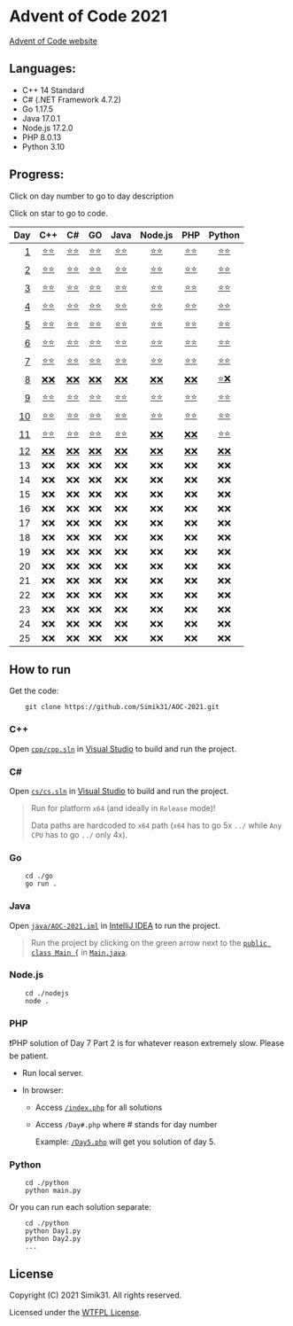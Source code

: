 # Advent of Code 2021

[Advent of Code website](https://adventofcode.com/2021 "Advent of Code website")

## Languages:

- C++ 14 Standard
- C# (.NET Framework 4.7.2)
- Go 1.17.5
- Java 17.0.1
- Node.js 17.2.0
- PHP 8.0.13
- Python 3.10

## Progress:

Click on day number to go to day description

Click on star to go to code.

|                                                                Day |                                                          C++                                                           |                                                        C#                                                        |                                                        GO                                                        |                                                                                    Java                                                                                    |                                                              Node.js                                                              |                                                          PHP                                                          |                                                              Python                                                              |
| -----------------------------------------------------------------: | :--------------------------------------------------------------------------------------------------------------------: | :--------------------------------------------------------------------------------------------------------------: | :--------------------------------------------------------------------------------------------------------------: | :------------------------------------------------------------------------------------------------------------------------------------------------------------------------: | :-------------------------------------------------------------------------------------------------------------------------------: | :-------------------------------------------------------------------------------------------------------------------: | :------------------------------------------------------------------------------------------------------------------------------: |
|   [ 1](https://adventofcode.com/2021/day/1 "Description of Day 1") |   [⭐](cpp/Day1.cpp#L3 "Solution in C++ for Day 1 Part 1")[⭐](cpp/Day1.cpp#L22 "Solution in C++ for Day 1 Part 2")    |   [⭐](cs/Day1.cs#L8 "Solution in C# for Day 1 Part 1")[⭐](cs/Day1.cs#L25 "Solution in C# for Day 1 Part 2")    |   [⭐](go/Day1.go#L8 "Solution in GO for Day 1 Part 1")[⭐](go/Day1.go#L25 "Solution in GO for Day 1 Part 2")    |   [⭐](java/src/cz/simik31/aoc2021/Day1.java#L5 "Solution in Java for Day 1 Part 1")[⭐](java/src/cz/simik31/aoc2021/Day1.java#L18 "Solution in Java for Day 1 Part 2")    |   [⭐](nodejs/Day1.js#L4 "Solution in Node.js for Day 1 Part 1")[⭐](nodejs/Day1.js#L19 "Solution in Node.js for Day 1 Part 2")   |   [⭐](php/Day1.php#L4 "Solution in PHP for Day 1 Part 1")[⭐](php/Day1.php#L19 "Solution in PHP for Day 1 Part 2")   |   [⭐](python/Day1.py#L1 "Solution in Python for Day 1 Part 1")[⭐](python/Day1.py#L17 "Solution in Python for Day 1 Part 2")    |
|   [ 2](https://adventofcode.com/2021/day/2 "Description of Day 2") |   [⭐](cpp/Day2.cpp#L3 "Solution in C++ for Day 2 Part 1")[⭐](cpp/Day2.cpp#L36 "Solution in C++ for Day 2 Part 2")    |   [⭐](cs/Day2.cs#L10 "Solution in C# for Day 2 Part 1")[⭐](cs/Day2.cs#L36 "Solution in C# for Day 2 Part 2")   |   [⭐](go/Day2.go#L9 "Solution in GO for Day 2 Part 1")[⭐](go/Day2.go#L34 "Solution in GO for Day 2 Part 2")    |   [⭐](java/src/cz/simik31/aoc2021/Day2.java#L6 "Solution in Java for Day 2 Part 1")[⭐](java/src/cz/simik31/aoc2021/Day2.java#L26 "Solution in Java for Day 2 Part 2")    |   [⭐](nodejs/Day2.js#L4 "Solution in Node.js for Day 2 Part 1")[⭐](nodejs/Day2.js#L29 "Solution in Node.js for Day 2 Part 2")   |   [⭐](php/Day2.php#L4 "Solution in PHP for Day 2 Part 1")[⭐](php/Day2.php#L29 "Solution in PHP for Day 2 Part 2")   |   [⭐](python/Day2.py#L1 "Solution in Python for Day 2 Part 1")[⭐](python/Day2.py#L22 "Solution in Python for Day 2 Part 2")    |
|   [ 3](https://adventofcode.com/2021/day/3 "Description of Day 3") |   [⭐](cpp/Day3.cpp#L3 "Solution in C++ for Day 3 Part 1")[⭐](cpp/Day3.cpp#L35 "Solution in C++ for Day 3 Part 2")    |   [⭐](cs/Day3.cs#L8 "Solution in C# for Day 3 Part 1")[⭐](cs/Day3.cs#L29 "Solution in C# for Day 3 Part 2")    |   [⭐](go/Day3.go#L8 "Solution in GO for Day 3 Part 1")[⭐](go/Day3.go#L37 "Solution in GO for Day 3 Part 2")    |   [⭐](java/src/cz/simik31/aoc2021/Day3.java#L6 "Solution in Java for Day 3 Part 1")[⭐](java/src/cz/simik31/aoc2021/Day3.java#L26 "Solution in Java for Day 3 Part 2")    |   [⭐](nodejs/Day3.js#L4 "Solution in Node.js for Day 3 Part 1")[⭐](nodejs/Day3.js#L21 "Solution in Node.js for Day 3 Part 2")   |   [⭐](php/Day3.php#L4 "Solution in PHP for Day 3 Part 1")[⭐](php/Day3.php#L23 "Solution in PHP for Day 3 Part 2")   |   [⭐](python/Day3.py#L1 "Solution in Python for Day 3 Part 1")[⭐](python/Day3.py#L22 "Solution in Python for Day 3 Part 2")    |
|   [ 4](https://adventofcode.com/2021/day/4 "Description of Day 4") |   [⭐](cpp/Day4.cpp#L23 "Solution in C++ for Day 4 Part 1")[⭐](cpp/Day4.cpp#L98 "Solution in C++ for Day 4 Part 2")   |   [⭐](cs/Day4.cs#L21 "Solution in C# for Day 4 Part 1")[⭐](cs/Day4.cs#L83 "Solution in C# for Day 4 Part 2")   |  [⭐](go/Day4.go#L33 "Solution in GO for Day 4 Part 1")[⭐](go/Day4.go#L115 "Solution in GO for Day 4 Part 2")   |   [⭐](java/src/cz/simik31/aoc2021/Day4.java#L21 "Solution in Java for Day 4 Part 1")[⭐](java/src/cz/simik31/aoc2021/Day4.java#L80 "Solution in Java for Day 4 Part 2")   |  [⭐](nodejs/Day4.js#L24 "Solution in Node.js for Day 4 Part 1")[⭐](nodejs/Day4.js#L93 "Solution in Node.js for Day 4 Part 2")   |  [⭐](php/Day4.php#L26 "Solution in PHP for Day 4 Part 1")[⭐](php/Day4.php#L97 "Solution in PHP for Day 4 Part 2")   |   [⭐](python/Day4.py#L22 "Solution in Python for Day 4 Part 1")[⭐](python/Day4.py#L74 "Solution in Python for Day 4 Part 2")   |
|   [ 5](https://adventofcode.com/2021/day/5 "Description of Day 5") |   [⭐](cpp/Day5.cpp#L3 "Solution in C++ for Day 5 Part 1")[⭐](cpp/Day5.cpp#L72 "Solution in C++ for Day 5 Part 2")    |   [⭐](cs/Day5.cs#L12 "Solution in C# for Day 5 Part 1")[⭐](cs/Day5.cs#L78 "Solution in C# for Day 5 Part 2")   |   [⭐](go/Day5.go#L9 "Solution in GO for Day 5 Part 1")[⭐](go/Day5.go#L95 "Solution in GO for Day 5 Part 2")    |   [⭐](java/src/cz/simik31/aoc2021/Day5.java#L9 "Solution in Java for Day 5 Part 1")[⭐](java/src/cz/simik31/aoc2021/Day5.java#L73 "Solution in Java for Day 5 Part 2")    |   [⭐](nodejs/Day5.js#L4 "Solution in Node.js for Day 5 Part 1")[⭐](nodejs/Day5.js#L56 "Solution in Node.js for Day 5 Part 2")   |   [⭐](php/Day5.php#L4 "Solution in PHP for Day 5 Part 1")[⭐](php/Day5.php#L64 "Solution in PHP for Day 5 Part 2")   |   [⭐](python/Day5.py#L1 "Solution in Python for Day 5 Part 1")[⭐](python/Day5.py#L50 "Solution in Python for Day 5 Part 2")    |
|   [ 6](https://adventofcode.com/2021/day/6 "Description of Day 6") |   [⭐](cpp/Day6.cpp#L3 "Solution in C++ for Day 6 Part 1")[⭐](cpp/Day6.cpp#L35 "Solution in C++ for Day 6 Part 2")    |   [⭐](cs/Day6.cs#L10 "Solution in C# for Day 6 Part 1")[⭐](cs/Day6.cs#L27 "Solution in C# for Day 6 Part 2")   |   [⭐](go/Day6.go#L9 "Solution in GO for Day 6 Part 1")[⭐](go/Day6.go#L37 "Solution in GO for Day 6 Part 2")    |   [⭐](java/src/cz/simik31/aoc2021/Day6.java#L7 "Solution in Java for Day 6 Part 1")[⭐](java/src/cz/simik31/aoc2021/Day6.java#L29 "Solution in Java for Day 6 Part 2")    |   [⭐](nodejs/Day6.js#L4 "Solution in Node.js for Day 6 Part 1")[⭐](nodejs/Day6.js#L27 "Solution in Node.js for Day 6 Part 2")   |   [⭐](php/Day6.php#L4 "Solution in PHP for Day 6 Part 1")[⭐](php/Day6.php#L28 "Solution in PHP for Day 6 Part 2")   |   [⭐](python/Day6.py#L1 "Solution in Python for Day 6 Part 1")[⭐](python/Day6.py#L16 "Solution in Python for Day 6 Part 2")    |
|   [ 7](https://adventofcode.com/2021/day/7 "Description of Day 7") |   [⭐](cpp/Day7.cpp#L3 "Solution in C++ for Day 7 Part 1")[⭐](cpp/Day7.cpp#L34 "Solution in C++ for Day 7 Part 2")    |   [⭐](cs/Day7.cs#L10 "Solution in C# for Day 7 Part 1")[⭐](cs/Day7.cs#L29 "Solution in C# for Day 7 Part 2")   |   [⭐](go/Day7.go#L10 "Solution in GO for Day 7 Part 1")[⭐](go/Day7.go#L35 "Solution in GO for Day 7 Part 2")   |   [⭐](java/src/cz/simik31/aoc2021/Day7.java#L8 "Solution in Java for Day 7 Part 1")[⭐](java/src/cz/simik31/aoc2021/Day7.java#L27 "Solution in Java for Day 7 Part 2")    |   [⭐](nodejs/Day7.js#L4 "Solution in Node.js for Day 7 Part 1")[⭐](nodejs/Day7.js#L25 "Solution in Node.js for Day 7 Part 2")   |   [⭐](php/Day7.php#L4 "Solution in PHP for Day 7 Part 1")[⭐](php/Day7.php#L25 "Solution in PHP for Day 7 Part 2")   |   [⭐](python/Day7.py#L4 "Solution in Python for Day 7 Part 1")[⭐](python/Day7.py#L24 "Solution in Python for Day 7 Part 2")    |
|   [ 8](https://adventofcode.com/2021/day/8 "Description of Day 8") |                        [❌](#progress "No solution yet :(")[❌](#progress "No solution yet :(")                        |                     [❌](#progress "No solution yet :(")[❌](#progress "No solution yet :(")                     |                     [❌](#progress "No solution yet :(")[❌](#progress "No solution yet :(")                     |                                                  [❌](#progress "No solution yet :(")[❌](#progress "No solution yet :(")                                                  |                             [❌](#progress "No solution yet :(")[❌](#progress "No solution yet :(")                              |                       [❌](#progress "No solution yet :(")[❌](#progress "No solution yet :(")                        |              [⭐](#progress "Yeah... I somehow managed to lose this script :/")[❌](#progress "No solution yet :(")              |
|   [ 9](https://adventofcode.com/2021/day/9 "Description of Day 9") |   [⭐](cpp/Day9.cpp#L3 "Solution in C++ for Day 9 Part 1")[⭐](cpp/Day9.cpp#L79 "Solution in C++ for Day 9 Part 2")    |   [⭐](cs/Day9.cs#L10 "Solution in C# for Day 9 Part 1")[⭐](cs/Day9.cs#L81 "Solution in C# for Day 9 Part 2")   |   [⭐](go/Day9.go#L9 "Solution in GO for Day 9 Part 1")[⭐](go/Day9.go#L89 "Solution in GO for Day 9 Part 2")    |   [⭐](java/src/cz/simik31/aoc2021/Day9.java#L7 "Solution in Java for Day 9 Part 1")[⭐](java/src/cz/simik31/aoc2021/Day9.java#L73 "Solution in Java for Day 9 Part 2")    |   [⭐](nodejs/Day9.js#L4 "Solution in Node.js for Day 9 Part 1")[⭐](nodejs/Day9.js#L46 "Solution in Node.js for Day 9 Part 2")   |   [⭐](php/Day9.php#L4 "Solution in PHP for Day 9 Part 1")[⭐](php/Day9.php#L70 "Solution in PHP for Day 9 Part 2")   |   [⭐](python/Day9.py#L1 "Solution in Python for Day 9 Part 1")[⭐](python/Day9.py#L67 "Solution in Python for Day 9 Part 2")    |
| [10](https://adventofcode.com/2021/day/10 "Description of Day 10") | [⭐](cpp/Day10.cpp#L3 "Solution in C++ for Day 10 Part 1")[⭐](cpp/Day10.cpp#L34 "Solution in C++ for Day 10 Part 2")  | [⭐](cs/Day10.cs#L10 "Solution in C# for Day 10 Part 1")[⭐](cs/Day10.cs#L39 "Solution in C# for Day 10 Part 2") | [⭐](go/Day10.go#L9 "Solution in GO for Day 10 Part 1")[⭐](go/Day10.go#L35 "Solution in GO for Day 10 Part 2")  | [⭐](java/src/cz/simik31/aoc2021/Day10.java#L6 "Solution in Java for Day 10 Part 1")[⭐](java/src/cz/simik31/aoc2021/Day10.java#L31 "Solution in Java for Day 10 Part 2")  | [⭐](nodejs/Day10.js#L4 "Solution in Node.js for Day 10 Part 1")[⭐](nodejs/Day10.js#L29 "Solution in Node.js for Day 10 Part 2") | [⭐](php/Day10.php#L4 "Solution in PHP for Day 10 Part 1")[⭐](php/Day10.php#L28 "Solution in PHP for Day 10 Part 2") | [⭐](python/Day10.py#L1 "Solution in Python for Day 10 Part 1")[⭐](python/Day10.py#L28 "Solution in Python for Day 10 Part 2")  |
| [11](https://adventofcode.com/2021/day/11 "Description of Day 11") | [⭐](cpp/Day11.cpp#L23 "Solution in C++ for Day 11 Part 1")[⭐](cpp/Day11.cpp#L54 "Solution in C++ for Day 11 Part 2") | [⭐](cs/Day11.cs#L30 "Solution in C# for Day 11 Part 1")[⭐](cs/Day11.cs#L58 "Solution in C# for Day 11 Part 2") | [⭐](go/Day11.go#L30 "Solution in GO for Day 11 Part 1")[⭐](go/Day11.go#L59 "Solution in GO for Day 11 Part 2") | [⭐](java/src/cz/simik31/aoc2021/Day11.java#L27 "Solution in Java for Day 11 Part 1")[⭐](java/src/cz/simik31/aoc2021/Day11.java#L51 "Solution in Java for Day 11 Part 2") |                             [❌](#progress "No solution yet :(")[❌](#progress "No solution yet :(")                              |                       [❌](#progress "No solution yet :(")[❌](#progress "No solution yet :(")                        | [⭐](python/Day11.py#L22 "Solution in Python for Day 11 Part 1")[⭐](python/Day11.py#L44 "Solution in Python for Day 11 Part 2") |
| [12](https://adventofcode.com/2021/day/12 "Description of Day 12") |                        [❌](#progress "No solution yet :(")[❌](#progress "No solution yet :(")                        |                     [❌](#progress "No solution yet :(")[❌](#progress "No solution yet :(")                     |                     [❌](#progress "No solution yet :(")[❌](#progress "No solution yet :(")                     |                                                  [❌](#progress "No solution yet :(")[❌](#progress "No solution yet :(")                                                  |                             [❌](#progress "No solution yet :(")[❌](#progress "No solution yet :(")                              |                       [❌](#progress "No solution yet :(")[❌](#progress "No solution yet :(")                        |                             [❌](#progress "No solution yet :(")[❌](#progress "No solution yet :(")                             |
|                                                                 13 |                                                          ❌❌                                                          |                                                       ❌❌                                                       |                                                       ❌❌                                                       |                                                                                    ❌❌                                                                                    |                                                               ❌❌                                                                |                                                         ❌❌                                                          |                                                               ❌❌                                                               |
|                                                                 14 |                                                          ❌❌                                                          |                                                       ❌❌                                                       |                                                       ❌❌                                                       |                                                                                    ❌❌                                                                                    |                                                               ❌❌                                                                |                                                         ❌❌                                                          |                                                               ❌❌                                                               |
|                                                                 15 |                                                          ❌❌                                                          |                                                       ❌❌                                                       |                                                       ❌❌                                                       |                                                                                    ❌❌                                                                                    |                                                               ❌❌                                                                |                                                         ❌❌                                                          |                                                               ❌❌                                                               |
|                                                                 16 |                                                          ❌❌                                                          |                                                       ❌❌                                                       |                                                       ❌❌                                                       |                                                                                    ❌❌                                                                                    |                                                               ❌❌                                                                |                                                         ❌❌                                                          |                                                               ❌❌                                                               |
|                                                                 17 |                                                          ❌❌                                                          |                                                       ❌❌                                                       |                                                       ❌❌                                                       |                                                                                    ❌❌                                                                                    |                                                               ❌❌                                                                |                                                         ❌❌                                                          |                                                               ❌❌                                                               |
|                                                                 18 |                                                          ❌❌                                                          |                                                       ❌❌                                                       |                                                       ❌❌                                                       |                                                                                    ❌❌                                                                                    |                                                               ❌❌                                                                |                                                         ❌❌                                                          |                                                               ❌❌                                                               |
|                                                                 19 |                                                          ❌❌                                                          |                                                       ❌❌                                                       |                                                       ❌❌                                                       |                                                                                    ❌❌                                                                                    |                                                               ❌❌                                                                |                                                         ❌❌                                                          |                                                               ❌❌                                                               |
|                                                                 20 |                                                          ❌❌                                                          |                                                       ❌❌                                                       |                                                       ❌❌                                                       |                                                                                    ❌❌                                                                                    |                                                               ❌❌                                                                |                                                         ❌❌                                                          |                                                               ❌❌                                                               |
|                                                                 21 |                                                          ❌❌                                                          |                                                       ❌❌                                                       |                                                       ❌❌                                                       |                                                                                    ❌❌                                                                                    |                                                               ❌❌                                                                |                                                         ❌❌                                                          |                                                               ❌❌                                                               |
|                                                                 22 |                                                          ❌❌                                                          |                                                       ❌❌                                                       |                                                       ❌❌                                                       |                                                                                    ❌❌                                                                                    |                                                               ❌❌                                                                |                                                         ❌❌                                                          |                                                               ❌❌                                                               |
|                                                                 23 |                                                          ❌❌                                                          |                                                       ❌❌                                                       |                                                       ❌❌                                                       |                                                                                    ❌❌                                                                                    |                                                               ❌❌                                                                |                                                         ❌❌                                                          |                                                               ❌❌                                                               |
|                                                                 24 |                                                          ❌❌                                                          |                                                       ❌❌                                                       |                                                       ❌❌                                                       |                                                                                    ❌❌                                                                                    |                                                               ❌❌                                                                |                                                         ❌❌                                                          |                                                               ❌❌                                                               |
|                                                                 25 |                                                          ❌❌                                                          |                                                       ❌❌                                                       |                                                       ❌❌                                                       |                                                                                    ❌❌                                                                                    |                                                               ❌❌                                                                |                                                         ❌❌                                                          |                                                               ❌❌                                                               |

## How to run

Get the code:

```
    git clone https://github.com/Simik31/AOC-2021.git
```

### C++

Open [`cpp/cpp.sln`](cpp/cpp.sln) in [Visual Studio](https://visualstudio.microsoft.com/ "Get Visual Studio") to build and run the project.

### C#

Open [`cs/cs.sln`](cs/cs.sln) in [Visual Studio](https://visualstudio.microsoft.com/ "Get Visual Studio") to build and run the project.

> Run for platform `x64` (and ideally in `Release` mode)!
>
> Data paths are hardcoded to `x64` path (`x64` has to go 5x `../` while `Any CPU` has to go `../` only 4x).

### Go

```console
    cd ./go
    go run .
```

### Java

Open [`java/AOC-2021.iml`](java/AOC-2021.iml) in [IntelliJ IDEA](https://www.jetbrains.com/idea/ "Get IntelliJ IDEA") to run the project.

> Run the project by clicking on the green arrow next to the [`public class Main {`](java/src/cz/simik31/aoc2021/Main.java#L3) in [`Main.java`](java/src/cz/simik31/aoc2021/Main.java).

### Node.js

```console
    cd ./nodejs
    node .
```

### PHP

❗PHP solution of Day 7 Part 2 is for whatever reason extremely slow. Please be patient.

- Run local server.
- In browser:

  - Access [`/index.php`](php/index.php) for all solutions
  - Access `/Day#.php` where # stands for day number

    Example: [`/Day5.php`](php/Day5.php) will get you solution of day 5.

### Python

```console
    cd ./python
    python main.py
```

Or you can run each solution separate:

```console
    cd ./python
    python Day1.py
    python Day2.py
    ...
```

## License

Copyright (C) 2021 Simik31. All rights reserved.

Licensed under the [WTFPL License](LICENSE).
